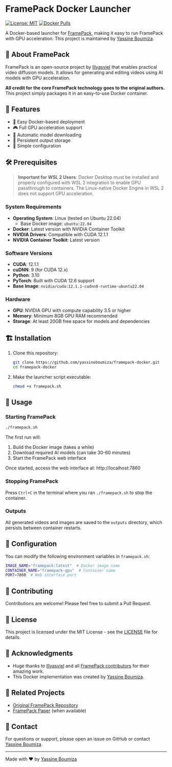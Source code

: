 # FramePack Docker Launcher

[![License: MIT](https://img.shields.io/badge/License-MIT-yellow.svg)](https://opensource.org/licenses/MIT)
[![Docker Pulls](https://img.shields.io/docker/pulls/yassineboumiza/framepack-gpu)](https://hub.docker.com/r/yassineboumiza/framepack-gpu)

A Docker-based launcher for [FramePack](https://github.com/lllyasviel/FramePack), making it easy to run FramePack with GPU acceleration. This project is maintained by [Yassine Boumiza](https://github.com/yassineboumiza).

## 📝 About FramePack

FramePack is an open-source project by [lllyasviel](https://github.com/lllyasviel) that enables practical video diffusion models. It allows for generating and editing videos using AI models with GPU acceleration.

**All credit for the core FramePack technology goes to the original authors.** This project simply packages it in an easy-to-use Docker container.

## 🚀 Features

- 🐳 Easy Docker-based deployment
- 🎮 Full GPU acceleration support
- 🔄 Automatic model downloading
- 📁 Persistent output storage
- 🔧 Simple configuration

## 🛠 Prerequisites

> **Important for WSL 2 Users**: Docker Desktop must be installed and properly configured with WSL 2 integration to enable GPU passthrough to containers. The Linux-native Docker Engine in WSL 2 does not support GPU acceleration.

### System Requirements
- **Operating System**: Linux (tested on Ubuntu 22.04)
  - Base Docker image: `ubuntu:22.04`
- **Docker**: Latest version with NVIDIA Container Toolkit
- **NVIDIA Drivers**: Compatible with CUDA 12.1.1
- **NVIDIA Container Toolkit**: Latest version

### Software Versions
- **CUDA**: 12.1.1
- **cuDNN**: 9 (for CUDA 12.x)
- **Python**: 3.10
- **PyTorch**: Built with CUDA 12.6 support
- **Base Image**: `nvidia/cuda:12.1.1-cudnn8-runtime-ubuntu22.04`

### Hardware
- **GPU**: NVIDIA GPU with compute capability 3.5 or higher
- **Memory**: Minimum 8GB GPU RAM recommended
- **Storage**: At least 20GB free space for models and dependencies

## 🏗 Installation

1. Clone this repository:
   ```bash
   git clone https://github.com/yassineboumiza/framepack-docker.git
   cd framepack-docker
   ```

2. Make the launcher script executable:
   ```bash
   chmod +x framepack.sh
   ```

## 🚀 Usage

### Starting FramePack

```bash
./framepack.sh
```

The first run will:
1. Build the Docker image (takes a while)
2. Download required AI models (can take 30-60 minutes)
3. Start the FramePack web interface

Once started, access the web interface at: http://localhost:7860

### Stopping FramePack

Press `Ctrl+C` in the terminal where you ran `./framepack.sh` to stop the container.

### Outputs

All generated videos and images are saved to the `outputs` directory, which persists between container restarts.

## 🔧 Configuration

You can modify the following environment variables in `framepack.sh`:

```bash
IMAGE_NAME="framepack:latest"  # Docker image name
CONTAINER_NAME="framepack-gpu"  # Container name
PORT=7860  # Web interface port
```

## 🤝 Contributing

Contributions are welcome! Please feel free to submit a Pull Request.

## 📜 License

This project is licensed under the MIT License - see the [LICENSE](LICENSE) file for details.

## 🙏 Acknowledgments

- Huge thanks to [lllyasviel](https://github.com/lllyasviel) and all [FramePack contributors](https://github.com/lllyasviel/FramePack/graphs/contributors) for their amazing work.
- This Docker implementation was created by [Yassine Boumiza](https://github.com/yassineboumiza).

## 📄 Related Projects

- [Original FramePack Repository](https://github.com/lllyasviel/FramePack)
- [FramePack Paper](https://arxiv.org/abs/2306.xxxxx) (when available)

## 📧 Contact

For questions or support, please open an issue on GitHub or contact [Yassine Boumiza](mailto:yassine.boumiza@example.com).

---

Made with ❤️ by [Yassine Boumiza](https://github.com/yassineboumiza)
